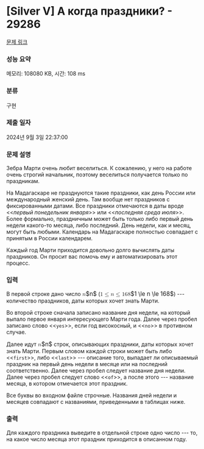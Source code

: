 # [Silver V] А когда праздники? - 29286 

[문제 링크](https://www.acmicpc.net/problem/29286) 

### 성능 요약

메모리: 108080 KB, 시간: 108 ms

### 분류

구현

### 제출 일자

2024년 9월 3일 22:37:00

### 문제 설명

<p>Зебра Марти очень любит веселиться. К сожалению, у него на работе очень строгий начальник, поэтому веселиться получается только по праздникам.</p>

<p>На Мадагаскаре не празднуются такие праздники, как день России или международный женский день. Там вообще нет праздников с фиксированными датами. Все праздники отмечаются в даты вроде <<<em>первый понедельник января</em>>> или <<<em>последняя среда июля</em>>>. Более формально, праздничным может быть только либо первый день недели какого-то месяца, либо последний. День недели, как и месяц, могут быть любыми. Календарь на Мадагаскаре полностью совпадает с принятым в России календарем.</p>

<p>Каждый год Марти приходится довольно долго вычислять даты праздников. Он просит вас помочь ему и автоматизировать этот процесс.</p>

### 입력 

 <p>В первой строке дано число <mjx-container class="MathJax" jax="CHTML" style="font-size: 109%; position: relative;"><mjx-math class="MJX-TEX" aria-hidden="true"><mjx-mi class="mjx-i"><mjx-c class="mjx-c1D45B TEX-I"></mjx-c></mjx-mi></mjx-math><mjx-assistive-mml unselectable="on" display="inline"><math xmlns="http://www.w3.org/1998/Math/MathML"><mi>n</mi></math></mjx-assistive-mml><span aria-hidden="true" class="no-mathjax mjx-copytext">$n$</span></mjx-container> (<mjx-container class="MathJax" jax="CHTML" style="font-size: 109%; position: relative;"><mjx-math class="MJX-TEX" aria-hidden="true"><mjx-mn class="mjx-n"><mjx-c class="mjx-c31"></mjx-c></mjx-mn><mjx-mo class="mjx-n" space="4"><mjx-c class="mjx-c2264"></mjx-c></mjx-mo><mjx-mi class="mjx-i" space="4"><mjx-c class="mjx-c1D45B TEX-I"></mjx-c></mjx-mi><mjx-mo class="mjx-n" space="4"><mjx-c class="mjx-c2264"></mjx-c></mjx-mo><mjx-mn class="mjx-n" space="4"><mjx-c class="mjx-c31"></mjx-c><mjx-c class="mjx-c36"></mjx-c><mjx-c class="mjx-c38"></mjx-c></mjx-mn></mjx-math><mjx-assistive-mml unselectable="on" display="inline"><math xmlns="http://www.w3.org/1998/Math/MathML"><mn>1</mn><mo>≤</mo><mi>n</mi><mo>≤</mo><mn>168</mn></math></mjx-assistive-mml><span aria-hidden="true" class="no-mathjax mjx-copytext">$1 \le n \le 168$</span></mjx-container>) --- количество праздников, даты которых хочет знать Марти.</p>

<p>Во второй строке сначала записано название дня недели, на который выпало первое января интересующего Марти года. Далее через пробел записано слово <<<code>yes</code>>>, если год високосный, и <<<code>no</code>>> в противном случае.</p>

<p>Далее идут <mjx-container class="MathJax" jax="CHTML" style="font-size: 109%; position: relative;"><mjx-math class="MJX-TEX" aria-hidden="true"><mjx-mi class="mjx-i"><mjx-c class="mjx-c1D45B TEX-I"></mjx-c></mjx-mi></mjx-math><mjx-assistive-mml unselectable="on" display="inline"><math xmlns="http://www.w3.org/1998/Math/MathML"><mi>n</mi></math></mjx-assistive-mml><span aria-hidden="true" class="no-mathjax mjx-copytext">$n$</span></mjx-container> строк, описывающих праздники, даты которых хочет знать Марти. Первым словом каждой строки может быть либо <<<code>first</code>>>, либо <<<code>last</code>>> --- описание того, выпадает ли описываемый праздник на первый день недели в месяце или на последний соответственно. Далее через пробел следует название дня недели. Далее через пробел следует слово <<<code>of</code>>>, а после этого --- название месяца, в котором отмечается этот праздник.</p>

<p>Все буквы во входном файле строчные. Названия дней недели и месяцев совпадают с названиями, приведенными в таблицах ниже.</p>

### 출력 

 <p>Для каждого праздника выведите в отдельной строке одно число --- то, на какое число месяца этот праздник приходится в описанном году.</p>

